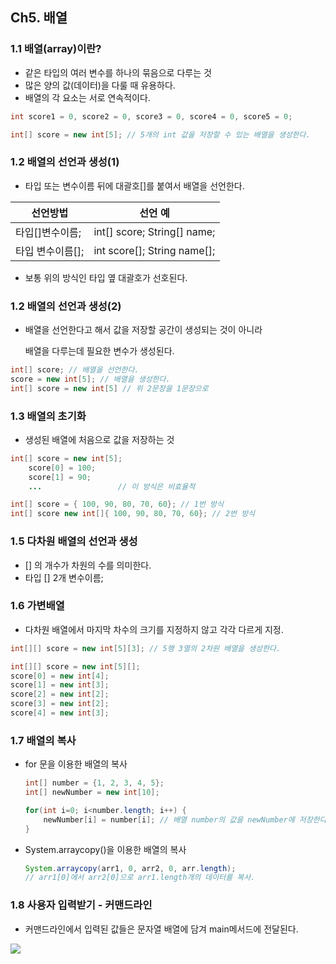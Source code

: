 ## Ch5. 배열

### 1.1 배열(array)이란?

- 같은 타입의 여러 변수를 하나의 묶음으로 다루는 것
- 많은 양의 값(데이터)을 다룰 때 유용하다.
- 배열의 각 요소는 서로 연속적이다.

```java
int score1 = 0, score2 = 0, score3 = 0, score4 = 0, score5 = 0;
```

``` java
int[] score = new int[5]; // 5개의 int 값을 저장할 수 있는 배열을 생성한다.
```



### 1.2 배열의 선언과 생성(1)

- 타입 또는 변수이름 뒤에 대괄호[]를 붙여서 배열을 선언한다.

| 선언방법         | 선언 예                     |
| ---------------- | --------------------------- |
| 타입[]변수이름;  | int[] score; String[] name; |
| 타입 변수이름[]; | int score[]; String name[]; |

- 보통 위의 방식인 타입 옆 대괄호가 선호된다.



### 1.2 배열의 선언과 생성(2)

- 배열을 선언한다고 해서 값을 저장할 공간이 생성되는 것이 아니라

  배열을 다루는데 필요한 변수가 생성된다.

```java
int[] score; // 배열을 선언한다.
score = new int[5]; // 배열을 생성한다.
int[] score = new int[5] // 위 2문장을 1문장으로
```



### 1.3 배열의 초기화

- 생성된 배열에 처음으로 값을 저장하는 것

```java
int[] score = new int[5];
	score[0] = 100;
	score[1] = 90;
	...					// 이 방식은 비효율적
```

```java
int[] score = { 100, 90, 80, 70, 60}; // 1번 방식
int[] score new int[]{ 100, 90, 80, 70, 60}; // 2번 방식
```



### 1.5 다차원 배열의 선언과 생성

- [] 의 개수가 차원의 수를 의미한다.
- 타입 [] 2개 변수이름;



### 1.6 가변배열

- 다차원 배열에서 마지막 차수의 크기를 지정하지 않고 각각 다르게 지정.

```java
int[][] score = new int[5][3]; // 5행 3열의 2차원 배열을 생성한다.
```

```java
int[][] score = new int[5][];
score[0] = new int[4];
score[1] = new int[3];
score[2] = new int[2];
score[3] = new int[2];
score[4] = new int[3];
```



### 1.7 배열의 복사

- for 문을 이용한 배열의 복사

  ```java
  int[] number = {1, 2, 3, 4, 5};
  int[] newNumber = new int[10];
  
  for(int i=0; i<number.length; i++) {
      newNumber[i] = number[i]; // 배열 number의 값을 newNumber에 저장한다.
  }
  ```

- System.arraycopy()을 이용한 배열의 복사

  ```java
  System.arraycopy(arr1, 0, arr2, 0, arr.length);
  // arr1[0]에서 arr2[0]으로 arr1.length개의 데이터를 복사.
  ```



### 1.8 사용자 입력받기 - 커맨드라인

- 커맨드라인에서 입력된 값들은 문자열 배열에 담겨 main메서드에 전달된다.

![](C:\Users\IBK\Desktop\Java\200118_자바배열\capture\1.PNG)

